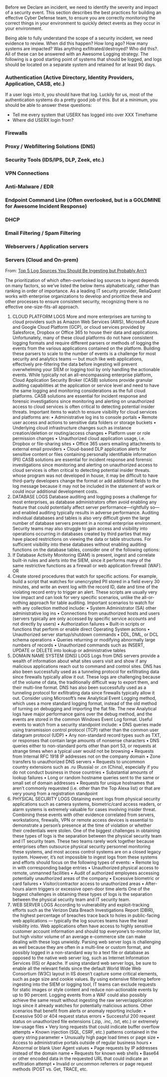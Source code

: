 Before we Declare an incident, we need to identify the severity and impact of a security event. This section describes the best practices for building an effective Cyber Defense team, to ensure you are correctly monitoring the correct things in your environment to quickly detect events as they occur in your environment.

Being able to fully understand the scope of a security incident, we need evidence to review. When did this happen? How long ago? How many systems are impacted? Was anything exfiltrated/destroyed? Who did this?. All of these can be answered with an Awesome Logging strategy. The following is a good starting point of systems that should be logged, and logs should be located on a separate system and retained for at least 90 days.

### Authentication (Active Directory, Identity Providers, Application, CASB, etc.) 
If a user logs into it, you should have that log. Luckily for us, most of the authentication systems do a pretty good job of this.  But at a minimum, you should be able to answer these questions:
* Tell me every system that USERX has logged into over XXX Timeframe
* Where did USERX login from?

### Firewalls

### Proxy / Webfiltering Solutions (DNS)

### Security Tools (IDS/IPS, DLP, Zeek, etc.)

### VPN Connections

### Anti-Malware / EDR

### Endpoint Command Line (Often overlooked, but is a GOLDMINE for Awesome Incident Response)

### DHCP

### Email Filtering / Spam Filtering

### Webservers / Application servers

### Servers (Cloud and On-prem)

From: [Top 5 Log Sources You Should Be Ingesting but Probably Arn't](https://media.bitpipe.com/io_14x/io_147879/item_1961667/ReliaQuest-White-Paper-Top-5-Log-Sources-you-should-be-ingesting-but-pro....pdf)

The prioritization of which often-overlooked log sources to ingest depends on many factors, so we’ve listed 
the below items alphabetically, rather than ranking in order of importance. As a leading IT security provider, 
ReliaQuest works with enterprise organizations to develop and prioritize these and other processes to ensure 
consistent security, recognizing there is no effective one-size-fits-all approach. 
1. CLOUD PLATFORM LOGS 
More and more enterprises are turning to cloud providers such as 
Amazon Web Services (AWS), Microsoft Azure and Google Cloud 
Platform (GCP), or cloud services provided by Salesforce, Dropbox 
or Office 365 to house their data and applications. Unfortunately, 
many of these cloud platforms do not have consistent logging 
formats and require different parsers or methods of logging the 
events from the various applications contained on the platform. 
Building these parsers to scale to the number of events is a 
challenge for most security and analytics teams — but much 
like web applications, effectively pre-filtering the data before 
ingesting will prevent overwhelming your SIEM or logging tool by 
only handling the actionable events. 
While typically not an all-encompassing enterprise platform, Cloud Application Security Broker (CASB) solutions 
provide granular auditing capabilities at the application or service level and need to have the same logging and 
monitoring considerations as the full cloud platforms. CASB solutions are essential for incident response and 
forensic investigations since monitoring and alerting on unauthorized access to cloud services is often critical to 
detecting potential insider threats. 
Important items to watch to ensure visibility for cloud services and platforms are:
• Administrative log ins to console portals
• Remote user access and actions to sensitive data folders or storage buckets
• Underlying cloud infrastructure changes such as instance creation/deletion or routing/access changes
• Platform user or role permission changes
• Unauthorized cloud application usage, i.e. Dropbox or file-sharing sites
• Office 365 users emailing attachments to external email providers
• Cloud-based DLP application alerts for sensitive content or files containing personally identifiable information (PII)
CASB solutions are 
essential for incident 
response and forensic 
investigations since 
monitoring and alerting 
on unauthorized access 
to cloud services is often 
critical to detecting 
potential insider threats.
whose program was not developed in house, it may be difficult to have third-party developers change the format 
or add additional fields to the log message because it may not be included in the statement of work or could 
incur additional development costs. 
2. DATABASE LOGS
Database auditing and logging poses a challenge for most enterprises, as database administrators often avoid 
enabling any feature that could potentially affect server performance—rightfully so—and enabled auditing 
typically results in adverse performance. 
Auditing individual databases and tables is also very difficult given the large number of database servers present 
in a normal enterprise environment. Security teams may also struggle to gain access and visibility into operations 
occurring in databases created by third parties that may have placed restrictions on viewing the data or table 
structures.
For sufficient visibility into these databases without enabling auditing functions on the database tables, 
consider one of the following options:
1. If Database Activity Monitoring (DAM) is present, ingest and correlate built-in rules and alerts into the SIEM, 
since it performs many of the same restrictive functions as a firewall or web application firewall (WAF). 
 OR
2. Create stored procedures that watch for specific actions. For example, build a script that watches for 
unencrypted PII stored in a field every 30 minutes, and write an event log with the record ID, date and 
time of the violating record entry to trigger an alert. These scripts are usually very low impact and can 
look for very specific scenarios, unlike the all-or-nothing approach for table auditing. 
Important scenarios to watch for with any collection method include:
• System Administrator (SA) other administrative log ins
• Connections from unauthorized hosts and users (servers typically are only accessed by specific service accounts 
and not directly by users)
• Authorization failures
• Built-in scripts or functions that perform or enable direct Operating System actions
• Unauthorized server startup/shutdown commands
• DDL, DML, or DCL schema operations
• Queries returning or modifying abnormally large numbers of records
• Unauthorized commands such as INSERT, UPDATE or DELETE into lookup or administrative tables
3. DOMAIN NAME SYSTEM (DNS) LOGS
Logs from DNS servers provide a wealth of information about what 
sites users visit and show if any malicious applications reach out to 
command and control sites. 
DNS has also been successfully used as a tunneling protocol for 
exfiltrating data since firewalls typically allow it out. These logs are 
challenging because of the volume of data, the traditionally difficult 
way to export them, and their multi-line format. 
DNS has also been 
successfully used as a 
tunneling protocol for 
exfiltrating data since 
firewalls typically 
allow it out.
Consider using Microsoft’s new Analytical Event Logging method, which uses a more standard logging format, 
instead of the old method of turning on debugging and importing the flat file. The new Analytical logs have 
major performance gains over the debug method, and the events are stored in the common Windows Event Log 
format. 
Useful events to watch from a security standpoint include:
• DNS queries made using transmission control protocol (TCP) rather than the common user datagram 
protocol (UDP)
• Any non-standard record types such as TXT, or responses that contain large amounts of nonsense characters
• DNS queries either to non-standard ports other than port 53, or requests at strange times when a typical user 
would not be browsing
• Requests from Internal RFC 1918 IP addresses not on the company domain
• Zone transfers to unauthorized DNS servers
• Requests to uncommon country extensions such as .ru (Russia) or .cn (China), especially if you do not conduct 
business in those countries 
• Substantial amounts of lookup failures
• Long or random hostname queries sent to the same or small set of domain addresses
• Requests for unique hostnames that aren’t commonly requested (i.e. other than the Top Alexa list) or that are 
very young from a registration standpoint
4. PHYSICAL SECURITY LOGS
Obtaining event logs from physical security applications such as camera systems, biometric/card access 
readers, or alarm systems is extremely valuable for cases involving insider threat. Combining these events with 
other evidence correlated from servers, workstations, firewalls, VPN or remote access devices is essential to 
demonstrate a person’s presence at the time of violation or whether their credentials were stolen. 
One of the biggest challenges in obtaining these types 
of logs is the separation between the physical security 
team and IT security team. These two teams rarely work 
together because enterprises often outsource physical 
security personnel monitoring these systems, and most 
access control systems are on a closed legacy system. 
However, it’s not impossible to ingest logs from 
these systems and efforts should focus on the 
following types of events:
• Remote log in with corresponding badge entries
• Unauthorized physical access to remote, unmanned facilities
• Audit of authorized employees accessing potentially unauthorized areas of the company
• Excessive biometric or card failures
• Visitor/contractor access to unauthorized areas
• After-hours alarm triggers or excessive open-door time alerts
One of the biggest challenges 
in obtaining these types of 
logs is the separation between 
the physical security team and 
IT security team. 
5. WEB SERVER LOGS
According to vulnerability and exploit-tracking efforts such as the Verizon Data Breach Investigations Report 
(DBIR), the highest percentage of breaches trace back to holes in public-facing web applications — typically 
the log sources teams have the least visibility into. 
Web applications often have access to highly sensitive customer account information and should top 
everyone’s to-monitor list, but high visitor volume of an average e-commerce site can make dealing 
with these logs unwieldy. 
Parsing web server logs is challenging as well because they are 
often in a multi-line or custom format, and possibly logged in a 
non-standard way to a text file or database as opposed to the 
native web server log, such as Internet Information Services (IIS) 
or Apache. If using standard web server logs, be sure to enable all 
the relevant fields since the default World Wide Web Consortium 
(W3C) layout in IIS doesn’t capture some critical elements, such as 
page size and cookie values.
By using extensive filtering before ingesting into the SIEM or 
logging tool, IT teams can exclude requests for static images 
or style content and reduce non-actionable events by up to 90 
percent. Logging events from a WAF could also possibly achieve the 
same result without ingesting the raw server/application logs since 
it already watches for potentially malicious actions. 
Other scenarios that benefit from alerts or anomaly reporting include:
• Excessive 500 or 404 request status errors
• Successful 200 request status on unauthorized file extensions (.zip, .inc, .txt, etc.) or extremely low-usage files
• Very long requests that could indicate buffer overflow attempts
• Known injection (SQL, CSRF, etc.) patterns contained in the query string parameter
• Unusually high page load times or page size
• Access to administrative portals outside of regular business hours
• Abnormal or blank User Agent values 
• Page requests by IP addresses instead of the domain name
• Requests for known web shells 
• Base64 or other encoded data in the requested URL that could indicate an exfiltration attempt
• Invalid or uncommon referrers or page request methods (POST vs. Get, TRACE, etc.
